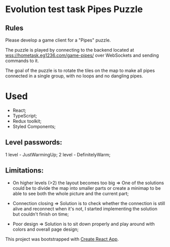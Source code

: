 # Evolution test task Pipes Puzzle

## Rules

Please develop a game client for a "Pipes" puzzle.

The puzzle is played by connecting to the backend located at
[wss://hometask.eg1236.com/game-pipes/](wss://hometask.eg1236.com/game-pipes/) over WebSockets and sending
commands to it.

The goal of the puzzle is to rotate the tiles on the map to make all pipes connected in a single group, with
no loops and no dangling pipes.

# Used

-   React;
-   TypeScript;
-   Redux toolkit;
-   Styled Components;

## Level passwords:

1 level - JustWarmingUp;
2 level - DefinitelyWarm;

## Limitations:
-   On higher levels (>2) the layout becomes too big => One of the solutions could be to divide the map into smaller parts or create a minimap to be able to see both the whole picture and the current part;

-   Connection closing => Solution is to check whether the connection is still alive and reconnect when it's not, I started implementing the solution but couldn't finish on time;

-   Poor design => Solution is to sit down properly and play around with colors and overall page design;

This project was bootstrapped with [Create React App](https://github.com/facebook/create-react-app).

